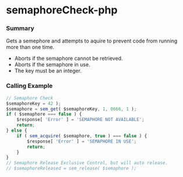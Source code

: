 # semaphoreCheck-php

### Summary

Gets a semephore and attempts to aquire to prevent code from running more than one time.
- Aborts if the semaphore cannot be retrieved.
- Aborts if the semaphore in use.
- The key must be an integer.

### Calling Example

```javascript
// Semaphore Check
$semaphoreKey = 42 );
$semaphore = sem_get( $semaphoreKey, 1, 0666, 1 );
if ( $semaphore === false ) {
    $response[ 'Error' ] = 'SEMAPHORE NOT AVAILABLE';
    return;
} else {
    if ( sem_acquire( $semaphore, true ) === false ) {
        $response[ 'Error' ] = 'SEMAPHORE IN USE';
        return;
    }
}
// Semaphore Release Exclusive Control, but will auto release.
// $semaphoreReleased = sem_release( $semaphore );
```
